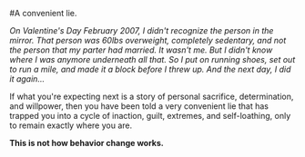 #A convenient lie.

_On Valentine's Day February 2007, I didn't recognize the person in the mirror. That person was 60lbs overweight, completely sedentary, and not the person that my parter had married. It wasn't me. But I didn't know where I was anymore underneath all that. So I put on running shoes, set out to run a mile, and made it a block before I threw up. And the next day, I did it again..._

If what you're expecting next is a story of personal sacrifice, determination, and willpower, then you have been told a very convenient lie that has trapped you into a cycle of inaction, guilt, extremes, and self-loathing, only to remain exactly where you are.

**This is not how behavior change works.**

